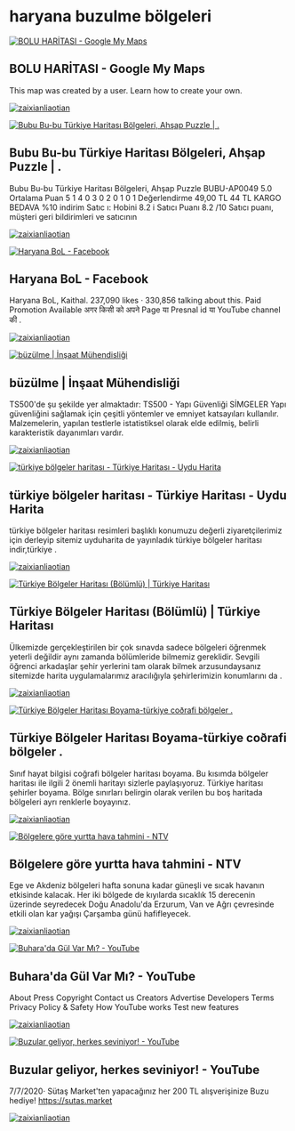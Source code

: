 # haryana buzulme bölgeleri
<a href="https://mnn.zoosnet.net/LR/Chatpre.aspx?id=MNN94995150&p=https://topgrinding.com/" target="_blank">![BOLU HARİTASI - Google My Maps](https://github.com/technlg/images/blob/main/4.jpg)</a>
## BOLU HARİTASI - Google My Maps
This map was created by a user. Learn how to create your own.
<a href="https://mnn.zoosnet.net/LR/Chatpre.aspx?id=MNN94995150&p=https://topgrinding.com/" target="_blank"><img src="https://github.com/technlg/images/raw/main/chat11.jpg" alt="zaixianliaotian"/></a><a href="//whatsapp.shibangsoft.com/WhatsApp.php" ><img src="https://github.com/technlg/images/raw/main/chat11.png" alt=""></a>
<a href="https://mnn.zoosnet.net/LR/Chatpre.aspx?id=MNN94995150&p=https://topgrinding.com/" target="_blank">![Bubu Bu-bu Türkiye Haritası Bölgeleri, Ahşap Puzzle | .](https://github.com/technlg/images/blob/main/57.jpg)</a>
## Bubu Bu-bu Türkiye Haritası Bölgeleri, Ahşap Puzzle | .
Bubu Bu-bu Türkiye Haritası Bölgeleri, Ahşap Puzzle BUBU-AP0049 5.0 Ortalama Puan 5 1 4 0 3 0 2 0 1 0 1 Değerlendirme 49,00 TL 44 TL KARGO BEDAVA %10 indirim Satıc ı: Hobini 8.2 i Satıcı Puanı 8.2 /10 Satıcı puanı, müşteri geri bildirimleri ve satıcının 
<a href="https://mnn.zoosnet.net/LR/Chatpre.aspx?id=MNN94995150&p=https://topgrinding.com/" target="_blank"><img src="https://github.com/technlg/images/raw/main/chat11.jpg" alt="zaixianliaotian"/></a><a href="//whatsapp.shibangsoft.com/WhatsApp.php" ><img src="https://github.com/technlg/images/raw/main/chat11.png" alt=""></a>
<a href="https://mnn.zoosnet.net/LR/Chatpre.aspx?id=MNN94995150&p=https://topgrinding.com/" target="_blank">![Haryana BoL - Facebook](https://github.com/technlg/images/blob/main/8.jpg)</a>
## Haryana BoL - Facebook
Haryana BoL, Kaithal. 237,090 likes · 330,856 talking about this. Paid Promotion Available अगर किसी को अपने Page या Presnal id या YouTube channel की .
<a href="https://mnn.zoosnet.net/LR/Chatpre.aspx?id=MNN94995150&p=https://topgrinding.com/" target="_blank"><img src="https://github.com/technlg/images/raw/main/chat11.jpg" alt="zaixianliaotian"/></a><a href="//whatsapp.shibangsoft.com/WhatsApp.php" ><img src="https://github.com/technlg/images/raw/main/chat11.png" alt=""></a>
<a href="https://mnn.zoosnet.net/LR/Chatpre.aspx?id=MNN94995150&p=https://topgrinding.com/" target="_blank">![büzülme | İnşaat Mühendisliği](https://github.com/technlg/images/blob/main/1.jpg)</a>
## büzülme | İnşaat Mühendisliği
TS500'de şu şekilde yer almaktadır: TS500 - Yapı Güvenliği SİMGELER Yapı güvenliğini sağlamak için çeşitli yöntemler ve emniyet katsayıları kullanılır. Malzemelerin, yapılan testlerle istatistiksel olarak elde edilmiş, belirli karakteristik dayanımları vardır.
<a href="https://mnn.zoosnet.net/LR/Chatpre.aspx?id=MNN94995150&p=https://topgrinding.com/" target="_blank"><img src="https://github.com/technlg/images/raw/main/chat11.jpg" alt="zaixianliaotian"/></a><a href="//whatsapp.shibangsoft.com/WhatsApp.php" ><img src="https://github.com/technlg/images/raw/main/chat11.png" alt=""></a>
<a href="https://mnn.zoosnet.net/LR/Chatpre.aspx?id=MNN94995150&p=https://topgrinding.com/" target="_blank">![türkiye bölgeler haritası - Türkiye Haritası - Uydu Harita](https://github.com/technlg/images/blob/main/57.jpg)</a>
## türkiye bölgeler haritası - Türkiye Haritası - Uydu Harita
türkiye bölgeler haritası resimleri başlıklı konumuzu değerli ziyaretçilerimiz için derleyip sitemiz uyduharita de yayınladık türkiye bölgeler haritası indir,türkiye .
<a href="https://mnn.zoosnet.net/LR/Chatpre.aspx?id=MNN94995150&p=https://topgrinding.com/" target="_blank"><img src="https://github.com/technlg/images/raw/main/chat11.jpg" alt="zaixianliaotian"/></a><a href="//whatsapp.shibangsoft.com/WhatsApp.php" ><img src="https://github.com/technlg/images/raw/main/chat11.png" alt=""></a>
<a href="https://mnn.zoosnet.net/LR/Chatpre.aspx?id=MNN94995150&p=https://topgrinding.com/" target="_blank">![Türkiye Bölgeler Haritası (Bölümlü) | Türkiye Haritası](https://github.com/technlg/images/blob/main/33.jpg)</a>
## Türkiye Bölgeler Haritası (Bölümlü) | Türkiye Haritası
Ülkemizde gerçekleştirilen bir çok sınavda sadece bölgeleri öğrenmek yeterli değildir aynı zamanda bölümleride bilmemiz gereklidir. Sevgili öğrenci arkadaşlar şehir yerlerini tam olarak bilmek arzusundaysanız sitemizde harita uygulamalarımız aracılığıyla şehirlerimizin konumlarını da .
<a href="https://mnn.zoosnet.net/LR/Chatpre.aspx?id=MNN94995150&p=https://topgrinding.com/" target="_blank"><img src="https://github.com/technlg/images/raw/main/chat11.jpg" alt="zaixianliaotian"/></a><a href="//whatsapp.shibangsoft.com/WhatsApp.php" ><img src="https://github.com/technlg/images/raw/main/chat11.png" alt=""></a>
<a href="https://mnn.zoosnet.net/LR/Chatpre.aspx?id=MNN94995150&p=https://topgrinding.com/" target="_blank">![Türkiye Bölgeler Haritası Boyama-türkiye coðrafi bölgeler .](https://github.com/technlg/images/blob/main/52.jpg)</a>
## Türkiye Bölgeler Haritası Boyama-türkiye coðrafi bölgeler .
Sınıf hayat bilgisi coğrafi bölgeler haritası boyama. Bu kısımda bölgeler haritası ile ilgili 2 önemli haritayı sizlerle paylaşıyoruz. Türkiye haritası şehirler boyama. Bölge sınırları belirgin olarak verilen bu boş haritada bölgeleri ayrı renklerle boyayınız.
<a href="https://mnn.zoosnet.net/LR/Chatpre.aspx?id=MNN94995150&p=https://topgrinding.com/" target="_blank"><img src="https://github.com/technlg/images/raw/main/chat11.jpg" alt="zaixianliaotian"/></a><a href="//whatsapp.shibangsoft.com/WhatsApp.php" ><img src="https://github.com/technlg/images/raw/main/chat11.png" alt=""></a>
<a href="https://mnn.zoosnet.net/LR/Chatpre.aspx?id=MNN94995150&p=https://topgrinding.com/" target="_blank">![Bölgelere göre yurtta hava tahmini - NTV](https://github.com/technlg/images/blob/main/50.jpg)</a>
## Bölgelere göre yurtta hava tahmini - NTV
Ege ve Akdeniz bölgeleri hafta sonuna kadar güneşli ve sıcak havanın etkisinde kalacak. Her iki bölgede de kıyılarda sıcaklık 15 derecenin üzerinde seyredecek Doğu Anadolu'da Erzurum, Van ve Ağrı çevresinde etkili olan kar yağışı Çarşamba günü hafifleyecek.
<a href="https://mnn.zoosnet.net/LR/Chatpre.aspx?id=MNN94995150&p=https://topgrinding.com/" target="_blank"><img src="https://github.com/technlg/images/raw/main/chat11.jpg" alt="zaixianliaotian"/></a><a href="//whatsapp.shibangsoft.com/WhatsApp.php" ><img src="https://github.com/technlg/images/raw/main/chat11.png" alt=""></a>
<a href="https://mnn.zoosnet.net/LR/Chatpre.aspx?id=MNN94995150&p=https://topgrinding.com/" target="_blank">![Buhara'da Gül Var Mı? - YouTube](https://github.com/technlg/images/blob/main/44.jpg)</a>
## Buhara'da Gül Var Mı? - YouTube
About Press Copyright Contact us Creators Advertise Developers Terms Privacy Policy & Safety How YouTube works Test new features
<a href="https://mnn.zoosnet.net/LR/Chatpre.aspx?id=MNN94995150&p=https://topgrinding.com/" target="_blank"><img src="https://github.com/technlg/images/raw/main/chat11.jpg" alt="zaixianliaotian"/></a><a href="//whatsapp.shibangsoft.com/WhatsApp.php" ><img src="https://github.com/technlg/images/raw/main/chat11.png" alt=""></a>
<a href="https://mnn.zoosnet.net/LR/Chatpre.aspx?id=MNN94995150&p=https://topgrinding.com/" target="_blank">![Buzular geliyor, herkes seviniyor! - YouTube](https://github.com/technlg/images/blob/main/27.jpg)</a>
## Buzular geliyor, herkes seviniyor! - YouTube
7/7/2020· Sütaş Market'ten yapacağınız her 200 TL alışverişinize Buzu hediye! https://sutas.market
<a href="https://mnn.zoosnet.net/LR/Chatpre.aspx?id=MNN94995150&p=https://topgrinding.com/" target="_blank"><img src="https://github.com/technlg/images/raw/main/chat11.jpg" alt="zaixianliaotian"/></a><a href="//whatsapp.shibangsoft.com/WhatsApp.php" ><img src="https://github.com/technlg/images/raw/main/chat11.png" alt=""></a>
